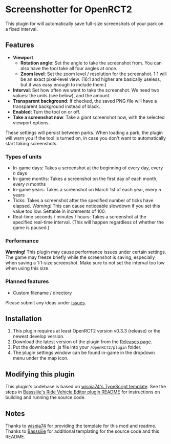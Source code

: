 # Screenshotter for OpenRCT2

This plugin for will automatically save full-size screenshots of your park on a fixed interval.

## Features

* **Viewport**
  * **Rotation angle**: Set the angle to take the screenshot from. You can also have the tool take all four angles at once.
  * **Zoom level**: Set the zoom level / resolution for the screenshot. 1:1 will be an exact pixel-level view. (16:1 and higher are basically useless, but it was easy enough to include them.)
* **Interval**: Set how often we want to take the screenshot. We need two values: the units (see below), and the amount.
* **Transparent background**: If checked, the saved PNG file will have a transparent background instead of black.
* **Enabled**: Turn the tool on or off.
* **Take a screenshot now**: Take a giant screenshot now, with the selected viewport options.

These settings will persist between parks. When loading a park, the plugin will warn you if the tool is turned on, in case you don't want to automatically start taking screenshots.

### Types of units

* In-game days: Takes a screenshot at the beginning of every day, every _n_ days
* In-game months: Takes a screenshot on the first day of each month, every _n_ months
* In-game years: Takes a screenshot on March 1st of each year, every _n_ years
* Ticks: Takes a screenshot after the specified number of ticks have elapsed. *Warning!* This can cause noticeable slowdown if you set this value too low. Settable in increments of 100.
* Real-time seconds / minutes / hours: Takes a screenshot at the specified real-time interval. (This will happen regardless of whether the game is paused.)

### Performance

**Warning!** This plugin may cause performance issues under certain settings. The game may freeze briefly while the screenshot is saving, especially when saving a 1:1-size screenshot. Make sure to not set the interval too low when using this size.

### Planned features

* Custom filename / directory

Please submit any ideas under [issues](https://github.com/andrewsarnold/OpenRct2-Screenshotter/issues).

## Installation

1. This plugin requires at least OpenRCT2 version v0.3.3 (release) or the newest develop version.
2. Download the latest version of the plugin from the [Releases page](https://github.com/andrewsarnold/OpenRct2-Screenshotter/releases).
3. Put the downloaded .js file into your `/OpenRCT2/plugin` folder.
4. The plugin settings window can be found in-game in the dropdown menu under the map icon.

## Modifying this plugin

This plugin's codebase is based on [wisnia74's TypeScript template](https://github.com/wisnia74/openrct2-typescript-mod-template). See the steps in [Basssiiie's Ride Vehicle Editor plugin README](https://github.com/Basssiiie/OpenRCT2-RideVehicleEditor#building-the-source-code) for instructions on building and running the source code.

## Notes

Thanks to [wisnia74](https://github.com/wisnia74/openrct2-typescript-mod-template) for providing the template for this mod and readme. Thanks to [Basssiiie](https://github.com/Basssiiie/OpenRCT2-RideVehicleEditor) for additional templating for the source code and this README.
